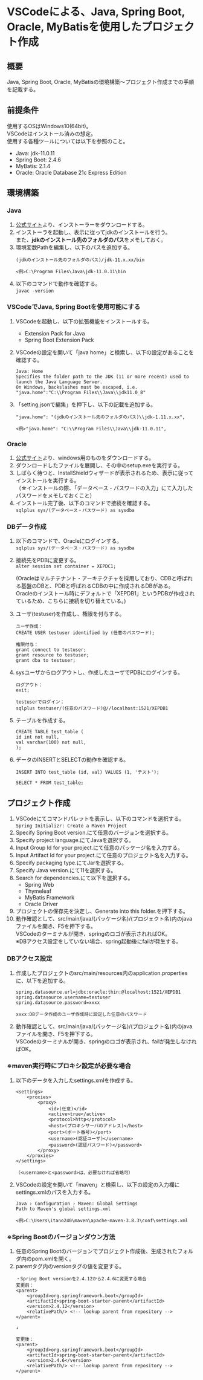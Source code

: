 # VSCodeによる、Java, Spring Boot, Oracle, MyBatisを使用したプロジェクト作成

## 概要
Java, Spring Boot, Oracle, MyBatisの環境構築～プロジェクト作成までの手順を記載する。

## 前提条件
使用するOSはWindows10(64bit)。<br>
VSCodeはインストール済みの想定。<br>
使用する各種ツールについては以下を参照のこと。
- Java: jdk-⁠11.0.11
- Spring Boot: 2.4.6
- MyBatis: 2.1.4
- Oracle: Oracle Database 21c Express Edition

## 環境構築
### Java
1. [公式サイト](https://www.oracle.com/java/technologies/javase/jdk11-archive-downloads.html)より、インストーラーをダウンロードする。
1. インストーラを起動し、表示に従ってjdkのインストールを行う。<br>
また、**jdkのインストール先のフォルダのパス**をメモしておく。
1. 環境変数Pathを編集し、以下のパスを追加する。
    ```
    (jdkのインストール先のフォルダのパス)/jdk-11.x.xx/bin

    <例>C:\Program Files\Java\jdk-11.0.11\bin
    ```
1. 以下のコマンドで動作を確認する。<br>
    `javac -version`

### VSCodeでJava, Spring Bootを使用可能にする
1. VSCodeを起動し、以下の拡張機能をインストールする。
    - Extension Pack for Java
    - Spring Boot Extension Pack

1. VSCodeの設定を開いて「java home」と検索し、以下の設定があることを確認する。
    ```
    Java: Home
    Specifies the folder path to the JDK (11 or more recent) used to launch the Java Language Server.
    On Windows, backslashes must be escaped, i.e.
    "java.home":"C:\\Program Files\\Java\\jdk11.0_8"
    ```
1. 「setting.jsonで編集」を押下し、以下の記載を追加する。
    ```
    "java.home": "(jdkのインストール先のフォルダのパス)\\jdk-1.11.x.xx",

    <例>"java.home": "C:\\Program Files\\Java\\jdk-11.0.11",
    ```

### Oracle
1. [公式サイト](https://www.oracle.com/jp/database/technologies/xe-downloads.html)より、windows用のものをダウンロードする。
1. ダウンロードしたファイルを展開し、その中のsetup.exeを実行する。
1. しばらく待つと、InstallShieldウィザードが表示されるため、表示に従ってインストールを実行する。<br>
（☆インストールの際、「データベース・パスワードの入力」にて入力したパスワードをメモしておくこと）
1. インストール完了後、以下のコマンドで接続を確認する。<br>
    `sqlplus sys/(データベース・パスワード) as sysdba`

### DBデータ作成
1. 以下のコマンドで、Oracleにログインする。<br>
    `sqlplus sys/(データベース・パスワード) as sysdba`
1. 接続先をPDBに変更する。<br>
    `alter session set container = XEPDC1;`

    (Oracleはマルチテナント・アーキテクチャを採用しており、CDBと呼ばれる基盤のDBと、PDBと呼ばれるCDBの中に作成されるDBがある。<br>
    Oracleのインストール時にデフォルトで「XEPDB1」というPDBが作成されているため、こちらに接続を切り替えている。)
1. ユーザ(testuser)を作成し、権限を付与する。
    ```
    ユーザ作成：
    CREATE USER testuser identified by (任意のパスワード);

    権限付与：
    grant connect to testuser;
    grant resource to testuser;
    grant dba to testuser;
    ```
1. sysユーザからログアウトし、作成したユーザでPDBにログインする。
    ```
    ログアウト：
    exit;

    testuserでログイン：
    sqlplus testuser/(任意のパスワード)@//localhost:1521/XEPDB1
    ```
1. テーブルを作成する。
    ```
    CREATE TABLE test_table (
    id int not null,
    val varchar(100) not null,
    );
    ```
1. データのINSERTとSELECTの動作を確認する。
    ```
    INSERT INTO test_table (id, val) VALUES (1, 'テスト');

    SELECT * FROM test_table;
    ```

## プロジェクト作成
1. VSCodeにてコマンドパレットを表示し、以下のコマンドを選択する。<br>
    `Spring Initializr: Create a Maven Project`
1. Specify Spring Boot version.にて任意のバージョンを選択する。
1. Specify project language.にてJavaを選択する。
1. Input Group Id for your project.にて任意のパッケージ名を入力する。
1. Input Artifact Id for your project.にて任意のプロジェクト名を入力する。
1. Specify packaging type.にてJarを選択する。
1. Specify Java version.にて11を選択する。
1. Search for dependencies.にて以下を選択する。
    - Spring Web
    - Thymeleaf
    - MyBatis Framework
    - Oracle Driver
1. プロジェクトの保存先を決定し、Generate into this folder.を押下する。
1. 動作確認として、src/main/java/(パッケージ名)/(プロジェクト名)内のjavaファイルを開き、F5を押下する。<br>
VSCodeのターミナルが開き、springのロゴが表示されればOK。<br>
※DBアクセス設定をしていない場合、spring起動後にfailが発生する。

### DBアクセス設定
1. 作成したプロジェクトのsrc/main/resources内のapplication.propertiesに、以下を追加する。
    ```
    spring.datasource.url=jdbc:oracle:thin:@localhost:1521/XEPDB1
    spring.datasource.username=testuser
    spring.datasource.password=xxxx
    
    xxxx:DBデータ作成のユーザ作成時に設定した任意のパスワード
    ```
1. 動作確認として、src/main/java/(パッケージ名)/(プロジェクト名)内のjavaファイルを開き、F5を押下する。<br>
VSCodeのターミナルが開き、springのロゴが表示され、failが発生しなければOK。

### ※maven実行時にプロキシ設定が必要な場合
1. 以下のデータを入力したsettings.xmlを作成する。
    ```
    <settings>
        <proxies>
            <proxy>
                <id>(任意)</id>
                <active>true</active>
                <protocol>http</protocol>
                <host>(プロキシサーバのアドレス)</host>
                <port>(ポート番号)</port>
                <username>(認証ユーザ)</username>
                <password>(認証パスワード)</password>
            </proxy>
        </proxies>
    </settings>
    
    （<username>と<password>は、必要なければ省略可）
    ```
1. VSCodeの設定を開いて「maven」と検索し、以下の設定の入力欄にsettings.xmlのパスを入力する。
    ```
    Java › Configuration › Maven: Global Settings
    Path to Maven's global settings.xml

    <例>C:\Users\itano240\maven\apache-maven-3.8.3\conf\settings.xml
    ```

### ※Spring Bootのバージョンダウン方法
1. 任意のSpring Bootのバージョンでプロジェクト作成後、生成されたフォルダ内のpom.xmlを開く。
1. parentタグ内のversionタグの値を変更する。
    ```
    ・Spring Boot versionを2.4.12から2.4.6に変更する場合
    変更前：
    <parent>
		<groupId>org.springframework.boot</groupId>
		<artifactId>spring-boot-starter-parent</artifactId>
		<version>2.4.12</version>
		<relativePath/> <!-- lookup parent from repository -->
	</parent>

    ↓

    変更後：
    <parent>
		<groupId>org.springframework.boot</groupId>
		<artifactId>spring-boot-starter-parent</artifactId>
		<version>2.4.6</version>
		<relativePath/> <!-- lookup parent from repository -->
	</parent>
    ```
